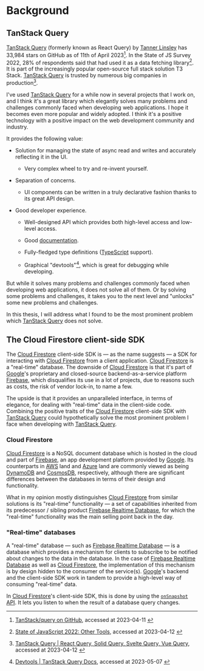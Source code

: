 # Background

## TanStack Query

[TanStack Query](https://tanstack.com/query) (formerly known as React
Query) by [Tanner Linsley](https://tannerlinsley.com/) has 33,984 stars
on GitHub as of 11th of April 2023[^1]. In the State of JS Survey 2022,
28% of respondents said that had used it as a data fetching library[^2].
It is part of the increasingly popular open-source full stack solution
T3 Stack. [TanStack Query](https://tanstack.com/query) is trusted by
numerous big companies in production[^3].

I've used [TanStack Query](https://tanstack.com/query) for a while now
in several projects that I work on, and I think it's a great library
which elegantly solves many problems and challenges commonly faced when
developing web applications. I hope it becomes even more popular and
widely adopted. I think it's a positive technology with a positive
impact on the web development community and industry.

It provides the following value:

-   Solution for managing the state of async read and writes and
    accurately reflecting it in the UI.

    -   Very complex wheel to try and re-invent yourself.

-   Separation of concerns.

    -   UI components can be written in a truly declarative fashion
        thanks to its great API design.

-   Good developer experience.

    -   Well-designed API which provides both high-level access and
        low-level access.

    -   Good [documentation](https://tanstack.com/query/latest/docs).

    -   Fully-fledged type definitions
        ([TypeScript](https://typescriptlang.org/) support).

    -   Graphical "devtools"[^4],
        which is great for debugging while developing.

But while it solves many problems and challenges commonly faced when
developing web applications, it does not solve all of them. Or by
solving some problems and challenges, it takes you to the next level and
"unlocks" some new problems and challenges.

In this thesis, I will address what I found to be the most prominent
problem which [TanStack Query](https://tanstack.com/query) does not
solve.

## The Cloud Firestore client-side SDK

The [Cloud Firestore](https://firebase.google.com/products/firestore)
client-side SDK is — as the name suggests — a SDK for interacting
with [Cloud Firestore](https://firebase.google.com/products/firestore)
from a client application. [Cloud
Firestore](https://firebase.google.com/products/firestore) is a
"real-time" database. The downside of [Cloud
Firestore](https://firebase.google.com/products/firestore) is that it's
part of [Google](https://about.google/)'s proprietary and closed-source
backend-as-a-service platform [Firebase](https://firebase.google.com/),
which disqualifies its use in a lot of projects, due to reasons such as
costs, the risk of vendor lock-in, to name a few.

The upside is that it provides an unparalleled interface, in terms of
elegance, for dealing with "real-time" data in the client-side code.
Combining the positive traits of the [Cloud
Firestore](https://firebase.google.com/products/firestore) client-side
SDK with [TanStack Query](https://tanstack.com/query) could
hypothetically solve the most prominent problem I face when developing
with [TanStack Query](https://tanstack.com/query).

### Cloud Firestore

[Cloud Firestore](https://firebase.google.com/products/firestore) is a
NoSQL document database which is hosted in the cloud and part of
[Firebase](https://firebase.google.com/), an app development platform
provided by [Google](https://about.google/). Its counterparts in
[AWS](https://aws.amazon.com/) land and
[Azure](https://azure.microsoft.com/) land are commonly viewed as being
[DynamoDB](https://aws.amazon.com/dynamodb) and
[CosmosDB](https://cosmos.azure.com/), respectively, although there are
significant differences between the databases in terms of their design
and functionality.

What in my opinion mostly distinguishes [Cloud
Firestore](https://firebase.google.com/products/firestore) from similar
solutions is its "real-time" functionality — a set of capabilities
inherited from its predecessor / sibling product [Firebase Realtime
Database](https://firebase.google.com/products/realtime-database), for
which the "real-time" functionality was the main selling point back in
the day.

### "Real-time" databases

A "real-time" database — such as [Firebase Realtime
Database](https://firebase.google.com/products/realtime-database) — is
a database which provides a mechanism for clients to subscribe to be
notified about changes to the data in the database. In the case of
[Firebase Realtime
Database](https://firebase.google.com/products/realtime-database) as
well as [Cloud
Firestore](https://firebase.google.com/products/firestore), the
implementation of this mechanism is by design hidden to the consumer of
the service(s). [Google](https://about.google/)'s backend and the
client-side SDK work in tandem to provide a high-level way of consuming
"real-time" data.

In [Cloud Firestore](https://firebase.google.com/products/firestore)'s
client-side SDK, this is done by using the [`onSnapshot`
API](https://firebase.google.com/docs/firestore/query-data/listen). It
lets you listen to when the result of a database query changes.

[^1]: [TanStack/query on GitHub](https://github.com/tanstack/query), accessed at 2023-04-11&nbsp;
[^2]: [State of JavaScript 2022: Other Tools](https://2022.stateofjs.com/en-US/other-tools/#data_fetching), accessed at 2023-04-12&nbsp;
[^3]: [TanStack Query | React Query, Solid Query, Svelte Query, Vue Query](https://tanstack.com/query), accessed at 2023-04-12&nbsp;
[^4]: [Devtools | TanStack Query Docs](https://tanstack.com/query/v4/docs/devtools), accessed at 2023-05-07&nbsp;

